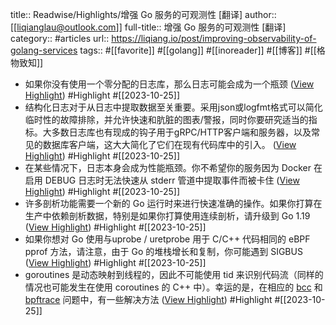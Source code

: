 title:: Readwise/Highlights/增强 Go 服务的可观测性 [翻译]
author:: [[liqianglau@outlook.com]]
full-title:: 增强 Go 服务的可观测性 [翻译]
category:: #articles
url:: https://liqiang.io/post/improving-observability-of-golang-services
tags:: #[[favorite]] #[[golang]] #[[inoreader]] #[[博客]] #[[格物致知]]
- 如果你没有使用一个零分配的日志库，那么日志可能会成为一个瓶颈 ([View Highlight](https://read.readwise.io/read/01hdjdcwgp2f4wtmr09yq8qqhm)) #Highlight #[[2023-10-25]]
- 结构化日志对于从日志中提取数据至关重要。采用json或logfmt格式可以简化临时性的故障排除，并允许快速和肮脏的图表/警报，同时你要研究适当的指标。大多数日志库也有现成的钩子用于gRPC/HTTP客户端和服务器，以及常见的数据库客户端，这大大简化了它们在现有代码库中的引入。 ([View Highlight](https://read.readwise.io/read/01hdjddv5dsgw36f1ebd68merg)) #Highlight #[[2023-10-25]]
- 在某些情况下，日志本身会成为性能瓶颈。你不希望你的服务因为 Docker 在启用 DEBUG 日志时无法快速从 stderr 管道中提取事件而被卡住 ([View Highlight](https://read.readwise.io/read/01hdjde4grgmakbhdhxvdp0bw2)) #Highlight #[[2023-10-25]]
- 许多剖析功能需要一个新的 Go 运行时来进行快速准确的操作。如果你打算在生产中依赖剖析数据，特别是如果你打算使用连续剖析，请升级到 Go 1.19 ([View Highlight](https://read.readwise.io/read/01hdjdg5xzjw7akks5w7gdkgjn)) #Highlight #[[2023-10-25]]
- 如果你想对 Go 使用与uprobe / uretprobe 用于 C/C++ 代码相同的 eBPF pprof 方法，请注意，由于 Go 的堆栈增长和复制，你可能遇到 SIGBUS ([View Highlight](https://read.readwise.io/read/01hdjdjbcx9fs555ykvvnkd912)) #Highlight #[[2023-10-25]]
- goroutines 是动态映射到线程的，因此不可能使用 tid 来识别代码流（同样的情况也可能发生在使用 coroutines 的 C++ 中）。幸运的是，在相应的 [bcc](https://github.com/iovisor/bcc/issues/1320) 和 [bpftrace](https://github.com/iovisor/bpftrace/issues/970) 问题中，有一些解决方法 ([View Highlight](https://read.readwise.io/read/01hdjdjwsz41qzq7k3mnwsvvvj)) #Highlight #[[2023-10-25]]